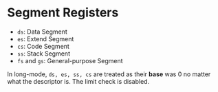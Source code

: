 # Segment Registers
- ``ds``: Data Segment
- ``es``: Extend Segment
- ``cs``: Code Segment
- ``ss``: Stack Segment
- ``fs`` and ``gs``: General-purpose Segment 

In long-mode, ``ds, es, ss, cs`` are treated as their **base** was $0$ no matter what the descriptor is. The limit check is disabled.